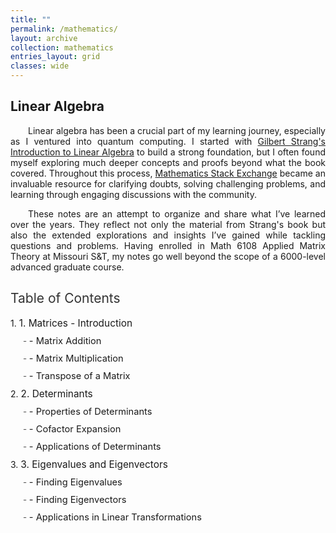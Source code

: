 ```yaml
---
title: ""
permalink: /mathematics/
layout: archive
collection: mathematics
entries_layout: grid
classes: wide
---
```


<style>
.text-block {
    text-align: justify;
    text-indent: 2em;
    margin-right: auto; /* Adjust this value as needed */
    max-width: 8.27in; /* Constrain to A4 width */
}
</style>

## Linear Algebra
<a name="linear-algebra"></a>
<div class="text-block">
 <p>Linear algebra has been a crucial part of my learning journey, especially as I ventured into quantum computing. I  started with <a href="https://archive.org/details/gilbert-strang-introduction-to-linear-algebra-fifth-edition/page/504/mode/2up">Gilbert Strang's Introduction to Linear Algebra</a> to build a strong foundation, but I often found myself exploring much deeper concepts and proofs beyond what the book covered. Throughout this process, <a href="https://math.stackexchange.com/users/223599/sooraj-soman">Mathematics Stack Exchange</a> became an invaluable resource for clarifying doubts, solving challenging problems, and learning through engaging discussions with the community.<br></p>
  <p>These notes are an attempt to organize and share what I’ve learned over the years. They reflect not only the material from Strang's book but also the extended explorations and insights I’ve gained while tackling questions and problems. Having enrolled in Math 6108 Applied Matrix Theory at Missouri S&T, my notes go well beyond the scope of a 6000-level advanced graduate course.</p>
</div>

<style>
    .toc {
        padding: 0; /* Remove padding */
        border: none; /* Remove border */
        max-width: 100%; /* Align with text environment */
        margin: 20px 0; /* Add spacing above and below */
        font-family: inherit; /* Use the same font as the page */
        font-weight: normal; /* Ensure no bolding */
    }
    .toc h2 {
        font-size: 1.5em;
        color: #333;
        text-align: left; /* Align with text */
        text-transform: none; /* Ensure title is not in uppercase */
        font-family: inherit; /* Use the same font as the page */
        font-weight: normal; /* Ensure no bolding */
    }
    .toc ul {
        list-style: none; /* Remove bullets */
        padding: 0; /* Remove default padding */
    }
    .toc li {
        margin: 10px 0;
        font-weight: normal; /* Ensure no bolding */
    }
    .toc a {
        text-decoration: none;
        font-size: 1.1em;
        text-transform: none; /* Ensure links are not in uppercase */
        font-family: inherit; /* Use the same font as the page */
        font-weight: normal; /* Ensure no bolding */
        color: inherit; /* Use the same color as normal text links */
    }
    .toc a:hover {
        text-decoration: underline;
    }
    .toc .subsection {
        margin-left: 20px; /* Indent subsections */
        font-size: 0.95em; /* Slightly smaller font size for subsections */
        font-weight: normal; /* Ensure no bolding */
    }
    .toc .subsection li::before {
        content: "- "; /* Add dash in front of subsections */
        color: #555; /* Optional: Change dash color */
    }
    .toc .chapter-number::before {
        content: counter(chapter) ". "; /* Numbering chapters */
        counter-increment: chapter;
    }
    .toc {
        counter-reset: chapter; /* Reset numbering */
    }
</style>

<div class="toc">
    <h2>Table of Contents</h2>
    <ul>
        <li class="chapter-number">
            <a href="https://drive.google.com/file/d/<file_id_1>/preview" target="_blank">1. Matrices - Introduction</a>
            <ul class="subsection">
                <li><a href="https://example.com/matrix_addition.pdf" target="_blank">- Matrix Addition</a></li>
                <li><a href="https://example.com/matrix_multiplication.pdf" target="_blank">- Matrix Multiplication</a></li>
                <li><a href="https://example.com/transpose.pdf" target="_blank">- Transpose of a Matrix</a></li>
            </ul>
        </li>
        <li class="chapter-number">
            <a href="https://drive.google.com/file/d/<file_id_2>/preview" target="_blank">2. Determinants</a>
            <ul class="subsection">
                <li><a href="https://example.com/properties_of_determinants.pdf" target="_blank">- Properties of Determinants</a></li>
                <li><a href="https://example.com/cofactor_expansion.pdf" target="_blank">- Cofactor Expansion</a></li>
                <li><a href="https://example.com/applications_of_determinants.pdf" target="_blank">- Applications of Determinants</a></li>
            </ul>
        </li>
        <li class="chapter-number">
            <a href="https://drive.google.com/file/d/<file_id_3>/preview" target="_blank">3. Eigenvalues and Eigenvectors</a>
            <ul class="subsection">
                <li><a href="https://example.com/finding_eigenvalues.pdf" target="_blank">- Finding Eigenvalues</a></li>
                <li><a href="https://example.com/finding_eigenvectors.pdf" target="_blank">- Finding Eigenvectors</a></li>
                <li><a href="https://example.com/linear_transformations.pdf" target="_blank">- Applications in Linear Transformations</a></li>
            </ul>
        </li>
    </ul>
</div>
